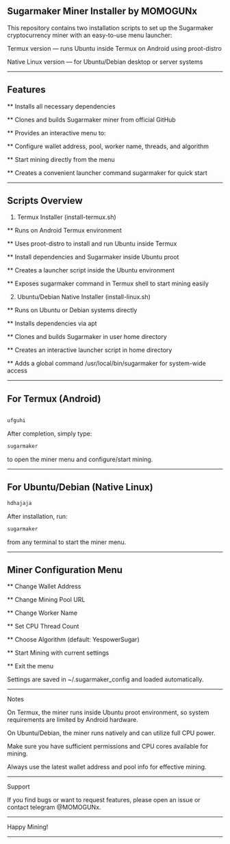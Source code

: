 ## Sugarmaker Miner Installer by MOMOGUNx 

This repository contains two installation scripts to set up the Sugarmaker cryptocurrency miner with an easy-to-use menu launcher:

Termux version — runs Ubuntu inside Termux on Android using proot-distro

Native Linux version — for Ubuntu/Debian desktop or server systems



---

## Features

** Installs all necessary dependencies

** Clones and builds Sugarmaker miner from official GitHub

** Provides an interactive menu to:

** Configure wallet address, pool, worker name, threads, and algorithm

** Start mining directly from the menu


** Creates a convenient launcher command sugarmaker for quick start



---

## Scripts Overview

1. Termux Installer (install-termux.sh)

** Runs on Android Termux environment

** Uses proot-distro to install and run Ubuntu inside Termux

** Install dependencies and Sugarmaker inside Ubuntu proot

** Creates a launcher script inside the Ubuntu environment

** Exposes sugarmaker command in Termux shell to start mining easily


2. Ubuntu/Debian Native Installer (install-linux.sh)

** Runs on Ubuntu or Debian systems directly

** Installs dependencies via apt

** Clones and builds Sugarmaker in user home directory

** Creates an interactive launcher script in home directory

** Adds a global command /usr/local/bin/sugarmaker for system-wide access



---


## For Termux (Android)

```bash

ufguhi
```

After completion, simply type:

```bash
sugarmaker
```

to open the miner menu and configure/start mining.




---

## For Ubuntu/Debian (Native Linux)

```bash
hdhajaja
```

After installation, run:

```bash
sugarmaker
```

from any terminal to start the miner menu.

---

## Miner Configuration Menu

** Change Wallet Address

** Change Mining Pool URL

** Change Worker Name

** Set CPU Thread Count

** Choose Algorithm (default: YespowerSugar)

** Start Mining with current settings

** Exit the menu


Settings are saved in ~/.sugarmaker_config and loaded automatically.


---

Notes

On Termux, the miner runs inside Ubuntu proot environment, so system requirements are limited by Android hardware.

On Ubuntu/Debian, the miner runs natively and can utilize full CPU power.

Make sure you have sufficient permissions and CPU cores available for mining.

Always use the latest wallet address and pool info for effective mining.


---

Support

If you find bugs or want to request features, please open an issue or contact telegram @MOMOGUNx.


---

Happy Mining!


---


